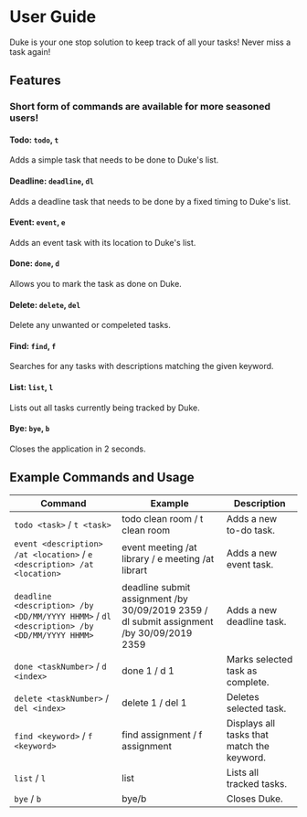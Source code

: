 # User Guide 

Duke is your one stop solution to keep track of all your tasks! Never miss a task again!

## Features

### Short form of commands are available for more seasoned users!

#### Todo: `todo`, `t`
Adds a simple task that needs to be done to Duke's list.

#### Deadline: `deadline`, `dl`
Adds a deadline task that needs to be done by a fixed timing to Duke's list.

#### Event: `event`, `e`
Adds an event task with its location to Duke's list.

#### Done: `done`, `d`
Allows you to mark the task as done on Duke.

#### Delete: `delete`, `del`
Delete any unwanted or compeleted tasks.

#### Find: `find`, `f`
Searches for any tasks with descriptions matching the given keyword.

#### List: `list`, `l`
Lists out all tasks currently being tracked by Duke.

#### Bye: `bye`, `b`
Closes the application in 2 seconds.

## Example Commands and Usage


Command | Example | Description
---------------|---------------|---------------
`todo <task>` / `t <task>` | todo clean room / t clean room | Adds a new to-do task.
`event <description> /at <location>` / `e <description> /at <location>` | event meeting /at library / e meeting /at librart | Adds a new event task.
`deadline <description> /by <DD/MM/YYYY HHMM>` / `dl <description> /by <DD/MM/YYYY HHMM>` | deadline submit assignment /by 30/09/2019 2359 / dl submit assignment /by 30/09/2019 2359 | Adds a new deadline task.
`done <taskNumber>` / `d <index>` | done 1 / d 1 | Marks selected task as complete.
`delete <taskNumber>` / `del <index>` | delete 1 / del 1 | Deletes selected task.
`find <keyword>` / `f <keyword>` | find assignment / f assignment | Displays all tasks that match the keyword.
`list` / `l` | list | Lists all tracked tasks.
`bye` / `b`  | bye/b | Closes Duke.
